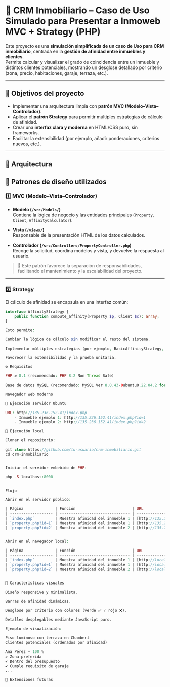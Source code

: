 # 🧭 CRM Inmobiliario – Caso de Uso Simulado para Presentar a Inmoweb MVC + Strategy (PHP)

Este proyecto es una **simulación simplificada de un caso de Uso para CRM inmobiliario**, centrada en la **gestión de afinidad entre inmuebles y clientes**.  
Permite calcular y visualizar el grado de coincidencia entre un inmueble y distintos clientes potenciales, mostrando un desglose detallado por criterio (zona, precio, habitaciones, garaje, terraza, etc.).

---

## 🎯 **Objetivos del proyecto**

- Implementar una arquitectura limpia con **patrón MVC (Modelo–Vista–Controlador)**.
- Aplicar el **patrón Strategy** para permitir múltiples estrategias de cálculo de afinidad.
- Crear una **interfaz clara y moderna** en HTML/CSS puro, sin frameworks.
- Facilitar la extensibilidad (por ejemplo, añadir ponderaciones, criterios nuevos, etc.).

---

## 🧩 **Arquitectura**

## 🧠 **Patrones de diseño utilizados**

### 1️⃣ **MVC (Modelo–Vista–Controlador)**

- **Modelo (`/src/Models/`)**  
  Contiene la lógica de negocio y las entidades principales (`Property`, `Client`, `AffinityCalculator`).
  
- **Vista (`/views/`)**  
  Responsable de la presentación HTML de los datos calculados.
  
- **Controlador (`/src/Controllers/PropertyController.php`)**  
  Recoge la solicitud, coordina modelos y vista, y devuelve la respuesta al usuario.

> 🔹 Este patrón favorece la separación de responsabilidades, facilitando el mantenimiento y la escalabilidad del proyecto.

---

### 2️⃣ **Strategy**

El cálculo de afinidad se encapsula en una interfaz común:

```php
interface AffinityStrategy {
    public function compute_affinity(Property $p, Client $c): array;
}

Esto permite:

Cambiar la lógica de cálculo sin modificar el resto del sistema.

Implementar múltiples estrategias (por ejemplo, BasicAffinityStrategy, WeightedAffinityStrategy, AdvancedAIPropertyMatch, etc.).

Favorecer la extensibilidad y la prueba unitaria.

⚙️ Requisitos

PHP ≥ 8.1 (recomendado: PHP 8.2 Non Thread Safe)

Base de datos MySQL (recomendado: MySQL Ver 8.0.43-0ubuntu0.22.04.2 for Linux on x86_64 ((Ubuntu)))

Navegador web moderno

🚀 Ejecución servidor Ubuntu

URL: http://135.236.152.41/index.php
    - Inmueble ejemplo 1: http://135.236.152.41/index.php?id=1
    - Inmueble ejemplo 2: http://135.236.152.41/index.php?id=2

🚀 Ejecución local

Clonar el repositorio:

git clone https://github.com/tu-usuario/crm-inmobiliario.git
cd crm-inmobiliario


Iniciar el servidor embebido de PHP:

php -S localhost:8000


Flujo

Abrir en el servidor público:

| Página              | Función                         | URL                                                                                |
| ------------------- | ------------------------------- | ---------------------------------------------------------------------------------- |
| `index.php`         | Muestra afinidad del inmueble 1 | [http://135.236.152.41/index.php]
| `property.php?id=1` | Muestra afinidad del inmueble 1 | [http://135.236.152.41/index.php?id=1]
| `property.php?id=2` | Muestra afinidad del inmueble 2 | [http://135.236.152.41/index.php?id=2]


Abrir en el navegador local:

| Página              | Función                         | URL                                                                                |
| ------------------- | ------------------------------- | ---------------------------------------------------------------------------------- |
| `index.php`         | Muestra afinidad del inmueble 1 | [http://localhost:8000](http://localhost:8000)                                     |
| `property.php?id=1` | Muestra afinidad del inmueble 1 | [http://localhost:8000?id=1](http://localhost:8000/?id=1) |
| `property.php?id=2` | Muestra afinidad del inmueble 2 | [http://localhost:8000/property.php?id=2](http://localhost:8000/?id=2) |


🎨 Características visuales

Diseño responsive y minimalista.

Barras de afinidad dinámicas.

Desglose por criterio con colores (verde ✅ / rojo ❌).

Detalles desplegables mediante JavaScript puro.

Ejemplo de visualización:

Piso luminoso con terraza en Chamberí
Clientes potenciales (ordenados por afinidad)

Ana Pérez — 100 %
✔ Zona preferida
✔ Dentro del presupuesto
✔ Cumple requisito de garaje
...

🧩 Extensiones futuras